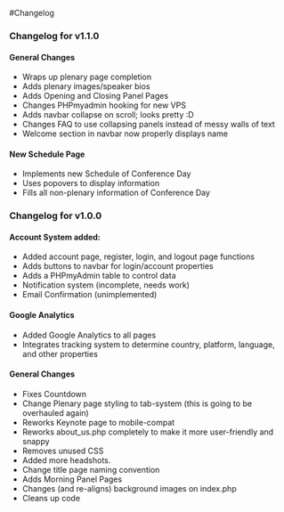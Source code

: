 #Changelog
### Changelog for v1.1.0

#### General Changes
* Wraps up plenary page completion
* Adds plenary images/speaker bios
* Adds Opening and Closing Panel Pages
* Changes PHPmyadmin hooking for new VPS
* Adds navbar collapse on scroll; looks pretty :D
* Changes FAQ to use collapsing panels instead of messy walls of text
* Welcome section in navbar now properly displays name
#### New Schedule Page
* Implements new Schedule of Conference Day
* Uses popovers to display information
* Fills all non-plenary information of Conference Day

### Changelog for v1.0.0

#### Account System added:
* Added account page, register, login, and logout page functions
* Adds buttons to navbar for login/account properties
* Adds a PHPmyAdmin table to control data
* Notification system (incomplete, needs work)
* Email Confirmation (unimplemented)

#### Google Analytics
* Added Google Analytics to all pages
* Integrates tracking system to determine country, platform, language, and other properties

#### General Changes
* Fixes Countdown
* Change Plenary page styling to tab-system (this is going to be overhauled again)
* Reworks Keynote page to mobile-compat
* Reworks about_us.php completely to make it more user-friendly and snappy
* Removes unused CSS
* Added more headshots.
* Change title page naming convention
* Adds Morning Panel Pages
* Changes (and re-aligns) background images on index.php
* Cleans up code
